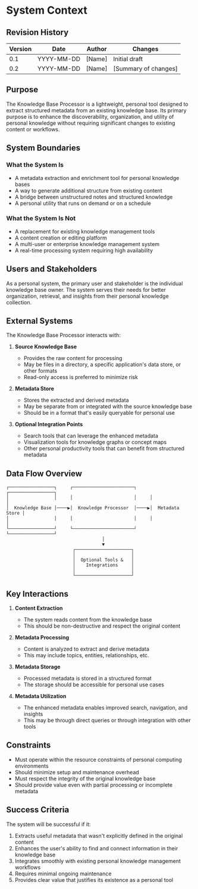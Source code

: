 # System Context

## Revision History

| Version | Date       | Author | Changes                              |
|---------|------------|--------|--------------------------------------|
| 0.1     | YYYY-MM-DD | [Name] | Initial draft                        |
| 0.2     | YYYY-MM-DD | [Name] | [Summary of changes]                 |

## Purpose

The Knowledge Base Processor is a lightweight, personal tool designed to extract structured metadata from an existing knowledge base. Its primary purpose is to enhance the discoverability, organization, and utility of personal knowledge without requiring significant changes to existing content or workflows.

## System Boundaries

### What the System Is

- A metadata extraction and enrichment tool for personal knowledge bases
- A way to generate additional structure from existing content
- A bridge between unstructured notes and structured knowledge
- A personal utility that runs on demand or on a schedule

### What the System Is Not

- A replacement for existing knowledge management tools
- A content creation or editing platform
- A multi-user or enterprise knowledge management system
- A real-time processing system requiring high availability

## Users and Stakeholders

As a personal system, the primary user and stakeholder is the individual knowledge base owner. The system serves their needs for better organization, retrieval, and insights from their personal knowledge collection.

## External Systems

The Knowledge Base Processor interacts with:

1. **Source Knowledge Base**
   - Provides the raw content for processing
   - May be files in a directory, a specific application's data store, or other formats
   - Read-only access is preferred to minimize risk

2. **Metadata Store**
   - Stores the extracted and derived metadata
   - May be separate from or integrated with the source knowledge base
   - Should be in a format that's easily queryable for personal use

3. **Optional Integration Points**
   - Search tools that can leverage the enhanced metadata
   - Visualization tools for knowledge graphs or concept maps
   - Other personal productivity tools that can benefit from structured metadata

## Data Flow Overview

```
┌─────────────────┐     ┌───────────────────────┐     ┌─────────────────┐
│                 │     │                       │     │                 │
│  Knowledge Base │────▶│  Knowledge Processor  │────▶│  Metadata Store │
│                 │     │                       │     │                 │
└─────────────────┘     └───────────────────────┘     └─────────────────┘
                                    │
                                    ▼
                         ┌─────────────────────┐
                         │                     │
                         │  Optional Tools &   │
                         │    Integrations     │
                         │                     │
                         └─────────────────────┘
```

## Key Interactions

1. **Content Extraction**
   - The system reads content from the knowledge base
   - This should be non-destructive and respect the original content

2. **Metadata Processing**
   - Content is analyzed to extract and derive metadata
   - This may include topics, entities, relationships, etc.

3. **Metadata Storage**
   - Processed metadata is stored in a structured format
   - The storage should be accessible for personal use cases

4. **Metadata Utilization**
   - The enhanced metadata enables improved search, navigation, and insights
   - This may be through direct queries or through integration with other tools

## Constraints

- Must operate within the resource constraints of personal computing environments
- Should minimize setup and maintenance overhead
- Must respect the integrity of the original knowledge base
- Should provide value even with partial processing or incomplete metadata

## Success Criteria

The system will be successful if it:

1. Extracts useful metadata that wasn't explicitly defined in the original content
2. Enhances the user's ability to find and connect information in their knowledge base
3. Integrates smoothly with existing personal knowledge management workflows
4. Requires minimal ongoing maintenance
5. Provides clear value that justifies its existence as a personal tool